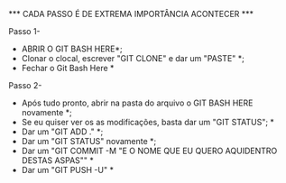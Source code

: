 *** CADA PASSO É DE EXTREMA IMPORTÂNCIA ACONTECER ***

Passo 1-
* ABRIR O GIT BASH HERE*;
* Clonar o clocal, escrever "GIT CLONE" e dar um "PASTE" *;
* Fechar o Git Bash Here *

Passo 2-

* Após tudo pronto, abrir na pasta do arquivo o GIT BASH HERE novamente *;
* Se eu quiser ver os as modificações, basta dar um "GIT STATUS"; *
* Dar um "GIT ADD ." *;
* Dar um "GIT STATUS" novamente *;
* Dar um "GIT COMMIT -M "E O NOME QUE EU QUERO AQUIDENTRO DESTAS ASPAS"" *
* Dar um "GIT PUSH -U" *
